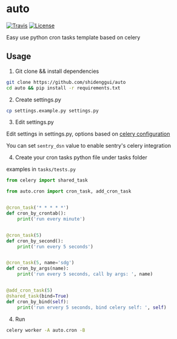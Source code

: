 # auto
[![Travis](https://img.shields.io/travis/shidenggui/auto.svg)](https://travis-ci.org/shidenggui/auto)
[![License](https://img.shields.io/github/license/shidenggui/auto.svg)](https://github.com/shidenggui/auto/blob/master/LICENSE)

Easy use python cron tasks template based on celery

## Usage


1. Git clone && install dependencies

```bash
git clone https://github.com/shidenggui/auto
cd auto && pip install -r requirements.txt
```

2. Create settings.py

```bash
cp settings.example.py settings.py
```

3. Edit settings.py

Edit settings in settings.py, options based on [celery configuration](http://docs.celeryproject.org/en/latest/userguide/configuration.html)

You can set `sentry_dsn` value to enable sentry's celery integration


4. Create your cron tasks python file under tasks folder

examples in `tasks/tests.py`
```python
from celery import shared_task

from auto.cron import cron_task, add_cron_task


@cron_task('* * * * *')
def cron_by_crontab():
    print('run every minute')


@cron_task(5)
def cron_by_second():
    print('run every 5 seconds')


@cron_task(5, name='sdg')
def cron_by_args(name):
    print('run every 5 seconds, call by args: ', name)


@add_cron_task(5)
@shared_task(bind=True)
def cron_by_bind(self):
    print('run ervery 5 seconds, bind celery self: ', self)
```

4. Run

```bash
celery worker -A auto.cron -B
```
